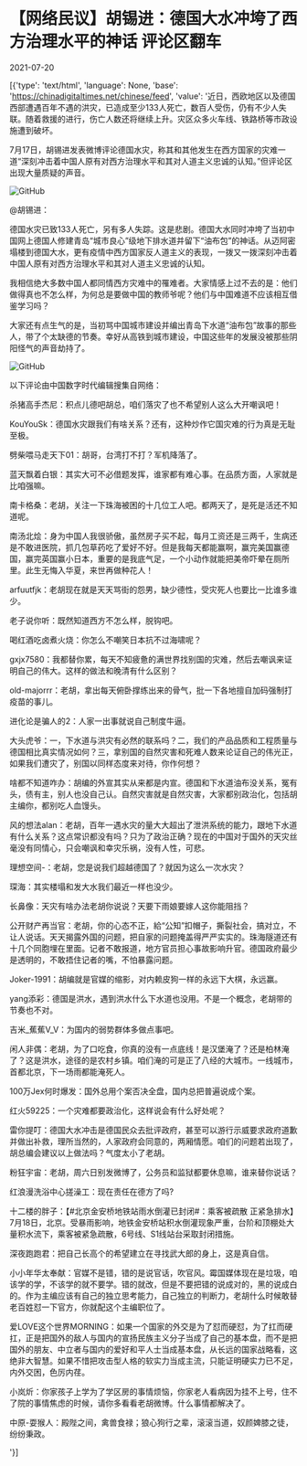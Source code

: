 # 【网络民议】胡锡进：德国大水冲垮了西方治理水平的神话  评论区翻车

2021-07-20

[{'type': 'text/html', 'language': None, 'base': 'https://chinadigitaltimes.net/chinese/feed', 'value': '近日，西欧地区以及德国西部遭遇百年不遇的洪灾，已造成至少133人死亡，数百人受伤，仍有不少人失联。随着救援的进行，伤亡人数还将继续上升。灾区众多火车线、铁路桥等市政设施遭到破坏。

7月17日，胡锡进发表微博评论德国水灾，称其和其他发生在西方国家的灾难一道“深刻冲击着中国人原有对西方治理水平和其对人道主义忠诚的认知。”但评论区出现大量质疑的声音。

![GitHub](https://chinadigitaltimes.net/chinese/files/2021/07/image-1626783053865.png)



@胡锡进：

德国水灾已致133人死亡，另有多人失踪。这是悲剧。德国大水同时冲垮了当初中国网上德国人修建青岛“城市良心”级地下排水道并留下“油布包”的神话。从迈阿密塌楼到德国大水，更有疫情中西方国家反人道主义的表现，一拨又一拨深刻冲击着中国人原有对西方治理水平和其对人道主义忠诚的认知。

我相信绝大多数中国人都同情西方灾难中的罹难者。大家情感上过不去的是：他们做得真也不怎么样，为何总是要做中国的教师爷呢？他们与中国难道不应该相互借鉴学习吗？

大家还有点生气的是，当初骂中国城市建设并编出青岛下水道“油布包”故事的那些人，带了个太缺德的节奏。幸好从高铁到城市建设，中国这些年的发展没被那些阴阳怪气的声音劫持了。



![GitHub](https://chinadigitaltimes.net/chinese/files/2021/07/德国水灾.png)

以下评论由中国数字时代编辑搜集自网络：



杀猪高手杰尼：积点儿德吧胡总，咱们落灾了也不希望别人这么大开嘲讽吧！

KouYouSk：德国水灾跟我们有啥关系？还有，这种炒作它国灾难的行为真是无耻至极。

劈柴喂马走天下01：胡哥，台湾打不打？军机降落了。

蓝天飘着白银：其实大可不必借题发挥，谁家都有难心事。在品质方面，人家就是比咱强嘛。

南卡格桑：老胡，关注一下珠海被困的十几位工人吧。都两天了，是死是活还不知道呢。

南汤北烩：身为中国人我很骄傲，虽然房子买不起，每月工资还是三两千，生病还是不敢进医院，抓几包草药吃了爱好不好。但是我每天都能赢啊，赢完美国赢德国，赢完英国赢小日本，重要的是我底气足，一个小动作就能把美帝吓晕在厕所里。此生无悔入华夏，来世再做种花人！

arfuutfjk：老胡现在就是天天骂街的怨男，缺少德性，受灾死人也要比一比谁多谁少。

老子说你听：既然知道西方不怎么样，脱钩吧。

喝红酒吃卤煮火烧：你怎么不嘲笑日本抗不过海啸呢？

gxjx7580：我都替你累，每天不知疲惫的满世界找别国的灾难，然后去嘲讽来证明自己的伟大。这样的做法和晚清有什么区别？

old-majorrr：老胡，拿出每天俯卧撑练出来的骨气，批一下各地擅自加码强制打疫苗的事儿。

进化论是骗人的2：人家一出事就说自己制度牛逼。

大头虎爷：一，下水道与洪灾有必然的联系吗？二，我们的产品品质和工程质量与德国相比真实情况如何？三，拿别国的自然灾害和死难人数来论证自己的伟光正，如果我们遭灾了，别国以同样态度来对待，你作何想？

啥都不知道咋办：胡编的外宣其实从来都是内宣。德国和下水道油布没关系，冤有头，债有主，别人也没自己认。自然灾害就是自然灾害，大家都别政治化，包括胡主编你，都别吃人血馒头。

风的想法alan：老胡，百年一遇水灾的量大大超出了泄洪系统的能力，跟地下水道有什么关系？这点常识都没有吗？只为了政治正确？现在的中国对于国外的天灾丝毫没有同情心，只会嘲讽和幸灾乐祸，没有人性，可悲。

理想空间-：老胡，您是说我们超越德国了？就因为这么一次水灾？

琛海：其实楼塌和发大水我们最近一样也没少。

长鼻像：天灾有啥办法老胡你说说？天要下雨娘要嫁人这你能阻挡？

公开财产再当官：老胡，你的心态不正，給“公知”扣帽子，撕裂社会，搞对立，不让人说话。天天揭露外国的问题，把自家的问题掩盖得严严实实的。珠海隧道还有十几个同胞埋在里面。记者不敢报道，地方官员担心事故影响升官。德国政府最少是透明的，不敢捂住记者的嘴，不怕暴露问题。

Joker-1991：胡编就是官媒的缩影，对内赖皮狗一样的永远下大棋，永远赢。

yang添彩：德国是洪水，遇到洪水什么下水道也没用。不是一个概念，老胡带的节奏也不对。

吉米_蕉蕉V_V：为国内的弱势群体多做点事吧。

闲人非偶：老胡，为了口吃食，你真的没有一点底线！是汉堡淹了？还是柏林淹了？这是洪水，途径的是农村乡镇。咱们淹的可是正了八经的大城市。一线城市，首都北京，下一场雨都能淹死人。

100万Jex何时爆发：国外总用个案否决全盘，国内总把普遍说成个案。

红火59225：一个灾难都要政治化，这样说会有什么好处呢？

雷你提叮：德国大水冲击是德国民众去批评政府，甚至可以游行示威要求政府道歉并做出补救，理所当然的，人家政府会同意的，两厢情愿。咱们的问题若出现了，胡总编会建议以上做法吗？气度太小了老胡。

粉狂宇宙：老胡，周六日别发微博了，公务员和监狱都要休息嘛，谁来替你说话？

红浪漫洗浴中心搓澡工：现在责任在德方了吗?

十二楼的胖子：【#北京金安桥地铁站雨水倒灌已封闭#：乘客被疏散 正紧急排水】7月18日，北京。受暴雨影响，地铁金安桥站积水倒灌现象严重，台阶和顶棚处大量积水流下，乘客被紧急疏散，6号线、S1线站台采取封闭措施。

深夜跑跑君：把自己长高个的希望建立在寻找武大郎的身上，这是真自信。

小小年华太奉献：官媒不是错，错的是说官话，吹官风。霉国媒体现在是垃圾，咱该学的学，不该学的就不要学。错的就改，但是不要把错的说成对的，黑的说成白的。作为主编应该有自己的独立思考能力，自己独立的判断力，老胡什么时候敢替老百姓怼一下官方，你就配这个主编职位了。

爱LOVE这个世界MORNING：如果一个国家的外交是为了怼而硬怼，为了扛而硬扛，正是把国外的敌人与国内的宣扬民族主义分子当成了自己的基本盘，而不是把国外的朋友、中立者与国内的爱好和平人士当成基本盘，从长远的国家战略看，这绝非大智慧。如果不惜把攻击型人格的软实力当成主流，只能证明硬实力已不足，内外交困，色厉内荏。

小岚炘：你家孩子上学为了学区房的事情烦恼，你家老人看病因为挂不上号，住不了院的事情焦虑的时候，请你多看看老胡微博。什么事情都解决了。

中原-耍猴人：殿陛之间，禽兽食禄；狼心狗行之辈，滚滚当道，奴颜婢膝之徒，纷纷秉政。

'}]
